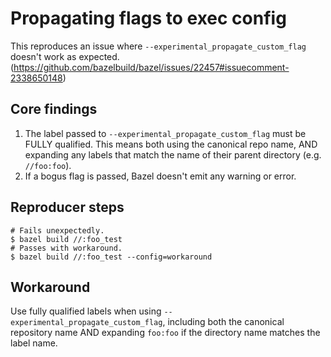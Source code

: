 # Propagating flags to exec config
This reproduces an issue where `--experimental_propagate_custom_flag` doesn't
work as expected.
(https://github.com/bazelbuild/bazel/issues/22457#issuecomment-2338650148)

## Core findings

1. The label passed to `--experimental_propagate_custom_flag` must be FULLY
   qualified. This means both using the canonical repo name, AND expanding any
   labels that match the name of their parent directory (e.g. `//foo:foo`).
2. If a bogus flag is passed, Bazel doesn't emit any warning or error.

## Reproducer steps
```
# Fails unexpectedly.
$ bazel build //:foo_test
# Passes with workaround.
$ bazel build //:foo_test --config=workaround
```

## Workaround
Use fully qualified labels when using `--experimental_propagate_custom_flag`,
including both the canonical repository name AND expanding `foo:foo` if the
directory name matches the label name.
